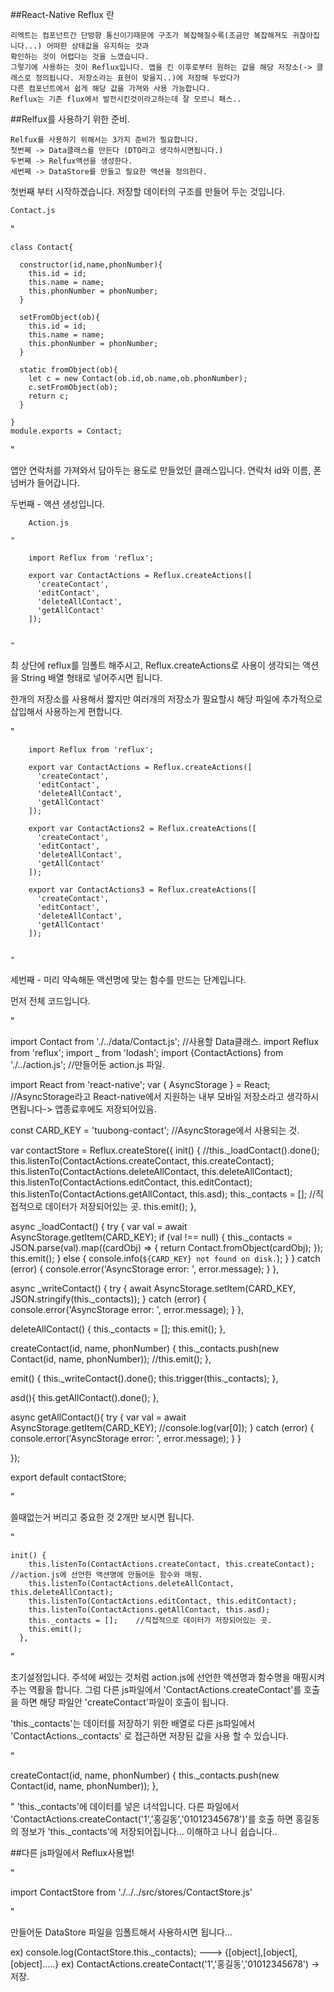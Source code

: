 ##React-Native Reflux 란
	
	리엑트는 컴포넌트간 단방향 통신이기때문에 구조가 복잡해질수록(조금만 복잡해져도 귀찮아집니다...) 어떠한 상태값을 유지하는 것과
	확인하는 것이 어렵다는 것을 느꼈습니다. 
	그렇기에 사용하는 것이 Reflux입니다. 앱을 킨 이후로부터 원하는 값을 해당 저장소(-> 클래스로 정의됩니다. 저장소라는 표현이 맞을지..)에 저장해 두었다가
	다른 컴포넌트에서 쉽게 해당 값을 가져와 사용 가능합니다.
	Reflux는 기존 flux에서 발전시킨것이라고하는데 잘 모르니 패스..

##Relfux를 사용하기 위한 준비.

	Relfux를 사용하기 위해서는 3가지 준비가 필요합니다.
	첫번쩨 -> Data클래스를 만든다 (DTO라고 생각하시면됩니다.)
	두번째 -> Relfux액션을 생성한다.
	세번째 -> DataStore를 만들고 필요한 액션을 정의한다.


첫번째 부터 시작하겠습니다. 저장할 데이터의 구조를 만들어 두는 것입니다.


	Contact.js

"

	class Contact{

	  constructor(id,name,phonNumber){
	    this.id = id;
	    this.name = name;
	    this.phonNumber = phonNumber;
	  }

	  setFromObject(ob){
	    this.id = id;
	    this.name = name;
	    this.phonNumber = phonNumber;
	  }

	  static fromObject(ob){
	    let c = new Contact(ob.id,ob.name,ob.phonNumber);
	    c.setFromObject(ob);
	    return c;
	  }

	}
	module.exports = Contact;

"

앱안 연락처를 가져와서 담아두는 용도로 만들었던 클래스입니다. 연락처 id와 이름, 폰넘버가 들어갑니다.

두번째 - 액션 생성입니다.

		Action.js

	"
		
		import Reflux from 'reflux';

		export var ContactActions = Reflux.createActions([
		  'createContact',
		  'editContact',
		  'deleteAllContact',
		  'getAllContact'
		]);


	"

최 상단에 reflux를 임폴트 해주시고, Reflux.createActions로 사용이 생각되는 액션을 String 배열 형태로 넣어주시면 됩니다.

한개의 저장소를 사용해서 짧지만 여러개의 저장소가 필요할시 해당 파일에 추가적으로 삽입해서 사용하는게 편합니다.


"
		
		import Reflux from 'reflux';

		export var ContactActions = Reflux.createActions([
		  'createContact',
		  'editContact',
		  'deleteAllContact',
		  'getAllContact'
		]);

		export var ContactActions2 = Reflux.createActions([
		  'createContact',
		  'editContact',
		  'deleteAllContact',
		  'getAllContact'
		]);

		export var ContactActions3 = Reflux.createActions([
		  'createContact',
		  'editContact',
		  'deleteAllContact',
		  'getAllContact'
		]);


	"

세번째 - 미리 약속해둔 액션명에 맞는 함수를 만드는 단계입니다.


먼저 전체 코드입니다.


"

import Contact from './../data/Contact.js';	//사용할 Data클래스.
import Reflux from 'reflux';
import _ from 'lodash';
import {ContactActions} from './../action.js';	//만들어둔 action.js 파일.

import React from 'react-native';
var { AsyncStorage } = React;			//AsyncStorage라고 React-native에서 지원하는 내부 모바일 저장소라고 생각하시면됩니다-> 앱종료후에도 저장되어있음.

const CARD_KEY = 'tuubong-contact';		//AsyncStorage에서 사용되는 것.

var contactStore = Reflux.createStore({
  init() {
    //this._loadContact().done();
    this.listenTo(ContactActions.createContact, this.createContact);
    this.listenTo(ContactActions.deleteAllContact, this.deleteAllContact);
    this.listenTo(ContactActions.editContact, this.editContact);
    this.listenTo(ContactActions.getAllContact, this.asd);
    this._contacts = [];		//직접적으로 데이터가 저장되어있는 곳.
    this.emit();
  },


  async _loadContact() {
    try {
      var val = await AsyncStorage.getItem(CARD_KEY);
      if (val !== null) {
        this._contacts = JSON.parse(val).map((cardObj) => {
          return Contact.fromObject(cardObj);
        });
        this.emit();
      }
      else {
        console.info(`${CARD_KEY} not found on disk.`);
      }
    }
    catch (error) {
      console.error('AsyncStorage error: ', error.message);
    }
  },

  async _writeContact() {
    try {
      await AsyncStorage.setItem(CARD_KEY, JSON.stringify(this._contacts));
    }
    catch (error) {
      console.error('AsyncStorage error: ', error.message);
    }
  },

  deleteAllContact() {
    this._contacts = [];
    this.emit();
  },


  createContact(id, name, phonNumber) {
    this._contacts.push(new Contact(id, name, phonNumber));
    //this.emit();
  },

  emit() {
    this._writeContact().done();
    this.trigger(this._contacts);
  },

  asd(){
    this.getAllContact().done();
  },

  async getAllContact(){
    try {
    var val = await AsyncStorage.getItem(CARD_KEY);
    //console.log(var[0]);
    }
    catch (error) {
      console.error('AsyncStorage error: ', error.message);
    }
  }

});

export default contactStore;

"


쓸때없는거 버리고 중요한 것 2개만 보시면 됩니다.

"

	init() {
	    this.listenTo(ContactActions.createContact, this.createContact);	//action.js에 선언한 액션명에 만들어둔 함수와 매핑.
	    this.listenTo(ContactActions.deleteAllContact, this.deleteAllContact);
	    this.listenTo(ContactActions.editContact, this.editContact);
	    this.listenTo(ContactActions.getAllContact, this.asd);
	    this._contacts = [];	//직접적으로 데이터가 저장되어있는 곳.
	    this.emit();
	  },

"

초기설정입니다. 주석에 써있는 것처럼 action.js에 선언한 액션명과 함수명을 매핑시켜주는 역활을 합니다. 그럼 다른 js파일에서 'ContactActions.createContact'를 호출을 하면 
해당 파일안 'createContact'파일이 호출이 됩니다.

'this._contacts'는 데이터를 저장하기 위한 배열로 다른 js파일에서 'ContactActions._contacts' 로 접근하면 저장된 값을 사용 할 수 있습니다.



"

createContact(id, name, phonNumber) {
    this._contacts.push(new Contact(id, name, phonNumber));
  },


"
'this._contacts'에 데이터를 넣은 녀석입니다. 다른 파일에서 'ContactActions.createContact('1','홍길동','01012345678')'를 호출 하면 홍길동의 정보가 
'this._contacts'에 저장되어집니다...  이해하고 나니 쉽습니다..



##다른 js파일에서 Reflux사용법!

"

import ContactStore from './../../src/stores/ContactStore.js'

"

만들어둔 DataStore 파일을 임폴트해서 사용하시면 됩니다...

ex) console.log(ContactStore.this._contacts);    ---> {[object],[object],[object].....}
ex) ContactActions.createContact('1','홍길동','01012345678')  -> 저장.



